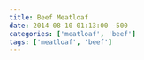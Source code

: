 ```yaml
---
title: Beef Meatloaf
date: 2014-08-10 01:13:00 -500
categories: ['meatloaf', 'beef']
tags: ['meatloaf', 'beef']
---
```



